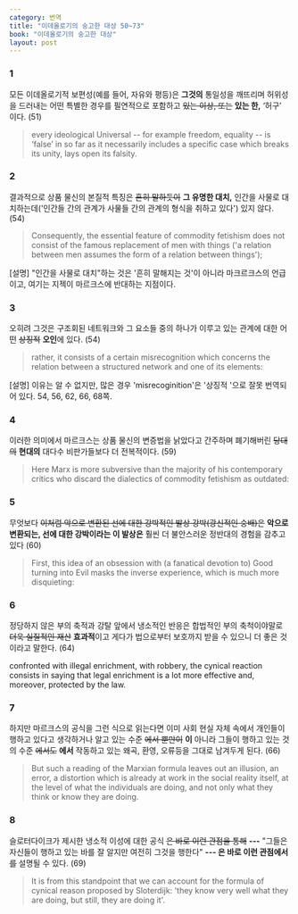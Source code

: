 ```yaml
---
category: 번역
title: "이데올로기의 숭고한 대상 50~73"
book: "이데올로기의 숭고한 대상"
layout: post
---
```


### 1

모든 이데올로기적 보편성(예를 들어, 자유와 평등)은 **그것의** 통일성을 깨뜨리며 허위성을 드러내는 어떤 특별한 경우를 필연적으로 포함하고 ~~있는 이상, 또는~~ **있는 한,** ‘허구’ 이다. (51)

> every ideological Universal -- for example freedom, equality -- is ‘false’ in so far as it necessarily includes a specific case which breaks its unity, lays open its falsity.  

### 2

결과적으로 상품 물신의 본질적 특징은 ~~흔히 말하듯이~~ **그 유명한 대치,** 인간을 사물로 대치하는데('인간들 간의 관계가 사물들 간의 관계의 형식을 취하고 있다') 있지 않다. (54)

> Consequently, the essential feature of commodity fetishism does not consist of the famous replacement of men with things ('a relation between men assumes the form of a relation between things');  

[설명] "인간을 사물로 대치"하는 것은 '흔히 말해지는 것'이 아니라 마크르크스의 언급이고, 여기는 지젝이 마르크스에 반대하는 지점이다.

### 3

오히려 그것은 구조회된 네트워크와 그 요소들 중의 하나가 이루고 있는 관계에 대한 어떤 ~~상징적~~ **오인**에 있다. (54)

> rather, it consists of a certain misrecognition which concerns the relation between a structured network and one of its elements:  

[설명] 이유는 알 수 없지만, 많은 경우 'misrecoginition'은 '상징적 '으로 잘못 번역되어 있다. 54, 56, 62, 66, 68쪽.

### 4

이러한 의미에서 마르크스는 상품 물신의 변증법을 낡았다고 간주하며 폐기해버린 ~~당대의~~ **현대의** 대다수 비판가들보다 더 전복적이다. (59)

> Here Marx is more subversive than the majority of his contemporary critics who discard the dialectics of commodity fetishism as outdated:   

### 5

무엇보다 ~~이처럼 악으로 변환된 선에 대한 강박적인 발상 강박(광신적인 숭배)은~~ **악으로 변환되는, 선에 대한 강박이라는 이 발상은** 훨씬 더 불안스러운 정반대의 경험을 감추고 있다 (60)

> First, this idea of an obsession with (a fanatical devotion to) Good turning into Evil masks the inverse experience, which is much more disquieting:  

### 6

정당하지 않은 부의 축적과 강탈 앞에서 냉소적인 반응은 합법적인 부의 축척이야말로 ~~더욱 실질적인 재산~~ **효과적**이고 게다가 법으로부터 보호까지 받을 수 있으니 더 좋은 것이라고 말한다. (64)

confronted with illegal enrichment, with robbery, the cynical reaction consists in saying that legal enrichment is a lot more effective and, moreover, protected by the law.

### 7

하지만 마르크스의 공식을 그런 식으로 읽는다면 이미 사회 현실 자체 속에서 개인들이 행하고 있다고 생각하거나 알고 있는 수준 ~~에서 뿐만이~~ **이** 아니라 그들이 행하고 있는 것의 수준 ~~에서도~~ **에서** 작동하고 있는 왜곡, 환영, 오류등을 그대로 남겨두게 된다. (66)

> But such a reading of the Marxian formula leaves out an illusion, an error, a distortion which is already at work in the social reality itself, at the level of what the individuals are doing, and not only what they think or know they are doing.  

### 8

슬로터다이크가 제시한 냉소적 이성에 대한 공식 ~~은 바로 이런 관점을 통해~~ **---** "그들은 자신들이 행하고 있는 바를 잘 알지만 여전히 그것을 행한다" **--- 은 바로 이런 관점에서** ~~를~~ 설명될 수 있다. (69)

> It is from this standpoint that we can account for the formula of cynical reason proposed by Sloterdijk: 'they know very well what they are doing, but still, they are doing it'.  
